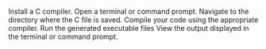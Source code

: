 Install a C compiler.
Open a terminal or command prompt.
Navigate to the directory where the C file is saved.
Compile your code using the appropriate compiler.
Run the generated executable files
View the output displayed in the terminal or command prompt.
